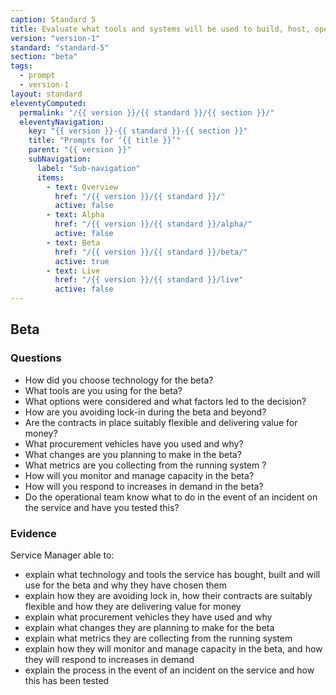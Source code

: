 ```yaml
---
caption: Standard 5
title: Evaluate what tools and systems will be used to build, host, operate and measure a service, and how to procure them.
version: "version-1"
standard: "standard-5"
section: "beta"
tags:
  - prompt
  - version-1
layout: standard
eleventyComputed:
  permalink: "/{{ version }}/{{ standard }}/{{ section }}/"
  eleventyNavigation:
    key: "{{ version }}-{{ standard }}-{{ section }}"
    title: "Prompts for ‘{{ title }}’"
    parent: "{{ version }}"
    subNavigation:
      label: "Sub-navigation"
      items:
        - text: Overview
          href: "/{{ version }}/{{ standard }}/"
          active: false
        - text: Alpha
          href: "/{{ version }}/{{ standard }}/alpha/"
          active: false
        - text: Beta
          href: "/{{ version }}/{{ standard }}/beta/"
          active: true
        - text: Live
          href: "/{{ version }}/{{ standard }}/live"
          active: false
---
```


## Beta

### Questions

- How did you choose technology for the beta?
- What tools are you using for the beta?
- What options were considered and what factors led to the decision?
- How are you avoiding lock-in during the beta and beyond?
- Are the contracts in place suitably flexible and delivering value for money?
- What procurement vehicles have you used and why?
- What changes are you planning to make in the beta?
- What metrics are you collecting from the running system ?
- How will you monitor and manage capacity in the beta?
- How will you respond to increases in demand in the beta?
- Do the operational team know what to do in the event of an incident on the service and have you tested this?

### Evidence

Service Manager able to:

- explain what technology and tools the service has bought, built and will use for the beta and why they have chosen them
- explain how they are avoiding lock in, how their contracts are suitably flexible and how they are delivering value for money
- explain what procurement vehicles they have used and why
- explain what changes they are planning to make for the beta
- explain what metrics they are collecting from the running system
- explain how they will monitor and manage capacity in the beta, and how they will respond to increases in demand
- explain the process in the event of an incident on the service and how this has been tested
